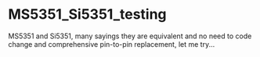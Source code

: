 # MS5351_Si5351_testing
MS5351 and Si5351, many sayings they are equivalent and no need to code change and comprehensive pin-to-pin replacement, let me try...
